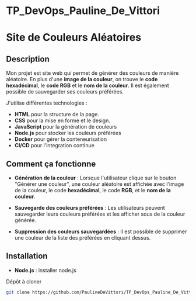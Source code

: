 # TP_DevOps_Pauline_De_Vittori

# Site de Couleurs Aléatoires

## Description

Mon projet est site web qui permet de générer des couleurs de manière aléatoire. En plus d'une **image de la couleur**, on trouve le **code hexadécimal**, le **code RGB** et le **nom de la couleur**. Il est également possible de sauvegarder ses couleurs préférées.

J'utilise différentes technologies :
- **HTML** pour la structure de la page.
- **CSS** pour la mise en forme et le design.
- **JavaScript** pour la génération de couleurs
- **Node.js** pour stocker les couleurs préférées
- **Docker** pour gérer la conteneurisation
- **CI/CD** pour l'integration continue

## Comment ça fonctionne

- **Génération de la couleur** : Lorsque l'utilisateur clique sur le bouton "Générer une couleur", une couleur aléatoire est affichée avec l'image de la couleur, le code **hexadécimal**, le code **RGB**, et le **nom de la couleur**.

- **Sauvegarde des couleurs préférées** : Les utilisateurs peuvent sauvegarder leurs couleurs préférées et les afficher sous de la couleur générée.

- **Suppression des couleurs sauvegardées** : Il est possible de supprimer une couleur de la liste des préférées en cliquant dessus.

## Installation

- **Node.js** : installer node.js

Dépôt à cloner
   ```bash
   git clone https://github.com/PaulineDeVittori/TP_DevOps_Pauline_De_Vittori
